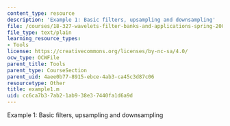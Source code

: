 ```yaml
---
content_type: resource
description: 'Example 1: Basic filters, upsampling and downsampling'
file: /courses/18-327-wavelets-filter-banks-and-applications-spring-2003/cc6ca7b37ab21ab938e37440fa1d6a9d_example1.m
file_type: text/plain
learning_resource_types:
- Tools
license: https://creativecommons.org/licenses/by-nc-sa/4.0/
ocw_type: OCWFile
parent_title: Tools
parent_type: CourseSection
parent_uid: 4aee0b77-8915-ebce-4ab3-ca45c3d87c06
resourcetype: Other
title: example1.m
uid: cc6ca7b3-7ab2-1ab9-38e3-7440fa1d6a9d
---
```

Example 1: Basic filters, upsampling and downsampling